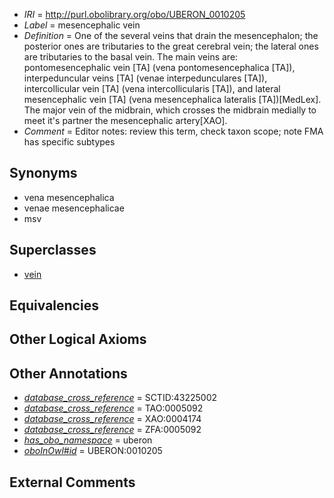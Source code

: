  * *IRI* = http://purl.obolibrary.org/obo/UBERON_0010205
 * *Label* = mesencephalic vein
 * *Definition* = One of the several veins that drain the mesencephalon; the posterior ones are tributaries to the great cerebral vein; the lateral ones are tributaries to the basal vein. The main veins are: pontomesencephalic vein [TA] (vena pontomesencephalica [TA]), interpeduncular veins [TA] (venae interpedunculares [TA]), intercollicular vein [TA] (vena intercollicularis [TA]), and lateral mesencephalic vein [TA] (vena mesencephalica lateralis [TA])[MedLex]. The major vein of the midbrain, which crosses the midbrain medially to meet it's partner the mesencephalic artery[XAO].
 * *Comment* = Editor notes: review this term, check taxon scope; note FMA has specific subtypes

## Synonyms

 * vena mesencephalica
 * venae mesencephalicae
 * msv

## Superclasses

 * [vein](../../UBERON/38/UBERON_0001638.md)

## Equivalencies


## Other Logical Axioms


## Other Annotations

 * *[database_cross_reference](../../ef/oboInOwl#hasDbXref.md)* = SCTID:43225002
 * *[database_cross_reference](../../ef/oboInOwl#hasDbXref.md)* = TAO:0005092
 * *[database_cross_reference](../../ef/oboInOwl#hasDbXref.md)* = XAO:0004174
 * *[database_cross_reference](../../ef/oboInOwl#hasDbXref.md)* = ZFA:0005092
 * *[has_obo_namespace](../../ce/oboInOwl#hasOBONamespace.md)* = uberon
 * *[oboInOwl#id](../../id/oboInOwl#id.md)* = UBERON:0010205

## External Comments

